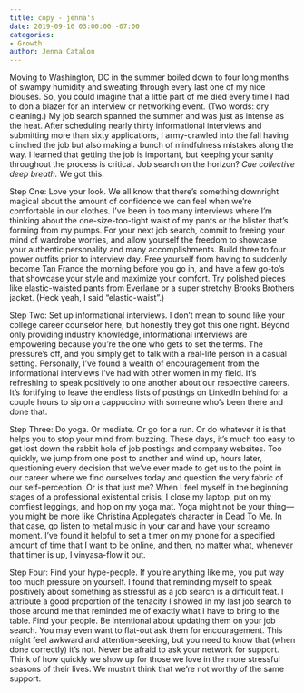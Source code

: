 ```yaml
---
title: copy - jenna's
date: 2019-09-16 03:00:00 -07:00
categories:
- Growth
author: Jenna Catalon
---
```


Moving to Washington, DC in the summer boiled down to four long months of swampy humidity and sweating through every last one of my nice blouses. So, you could imagine that a little part of me died every time I had to don a blazer for an interview or networking event. (Two words: dry cleaning.) My job search spanned the summer and was just as intense as the heat. After scheduling nearly thirty informational interviews and submitting more than sixty applications, I army-crawled into the fall having clinched the job but also making a bunch of mindfulness mistakes along the way. I learned that getting the job is important, but keeping your sanity throughout the process is critical.
	Job search on the horizon? *Cue collective deep breath.* We got this.

Step One: Love your look.
	We all know that there’s something downright magical about the amount of confidence we can feel when we’re comfortable in our clothes. I’ve been in too many interviews where I’m thinking about the one-size-too-tight waist of my pants or the blister that’s forming from my pumps. For your next job search, commit to freeing your mind of wardrobe worries, and allow yourself the freedom to showcase your authentic personality and many accomplishments.
	Build three to four power outfits prior to interview day. Free yourself from having to suddenly become Tan France the morning before you go in, and have a few go-to’s that showcase your style and maximize your comfort. Try polished pieces like elastic-waisted pants from Everlane or a super stretchy Brooks Brothers jacket. (Heck yeah, I said “elastic-waist”.)

Step Two: Set up informational interviews.
	I don’t mean to sound like your college career counselor here, but honestly they got this one right. Beyond only providing industry knowledge, informational interviews are empowering because you’re the one who gets to set the terms. The pressure’s off, and you simply get to talk with a real-life person in a casual setting. 
	Personally, I’ve found a wealth of encouragement from the informational interviews I’ve had with other women in my field. It’s refreshing to speak positively to one another about our respective careers. It’s fortifying to leave the endless lists of postings on LinkedIn behind for a couple hours to sip on a cappuccino with someone who’s been there and done that.

Step Three: Do yoga.
	Or mediate. Or go for a run. Or do whatever it is that helps you to stop your mind from buzzing. These days, it’s much too easy to get lost down the rabbit hole of job postings and company websites. Too quickly, we jump from one post to another and wind up, hours later, questioning every decision that we’ve ever made to get us to the point in our career where we find ourselves today and question the very fabric of our self-perception. Or is that just me?
	When I feel myself in the beginning stages of a professional existential crisis, I close my laptop, put on my comfiest leggings, and hop on my yoga mat. Yoga might not be your thing—you might be more like Christina Applegate’s character in Dead To Me. In that case, go listen to metal music in your car and have your screamo moment. I’ve found it helpful to set a timer on my phone for a specified amount of time that I want to be online, and then, no matter what, whenever that timer is up, I vinyasa-flow it out. 

Step Four: Find your hype-people.
	If you’re anything like me, you put way too much pressure on yourself. I found that reminding myself to speak positively about something as stressful as a job search is a difficult feat. I attribute a good proportion of the tenacity I showed in my last job search to those around me that reminded me of exactly what I have to bring to the table.
	Find your people. Be intentional about updating them on your job search. You may even want to flat-out ask them for encouragement. This might feel awkward and attention-seeking, but you need to know that (when done correctly) it’s not. Never be afraid to ask your network for support. Think of how quickly we show up for those we love in the more stressful seasons of their lives. We mustn’t think that we’re not worthy of the same support.

